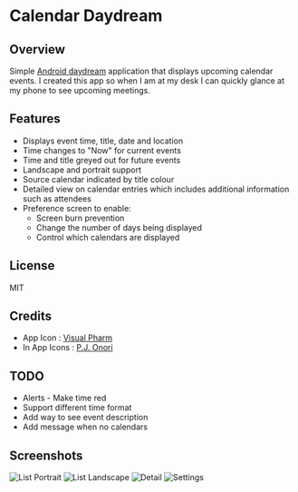 # Calendar Daydream

## Overview

Simple [Android daydream](http://developer.android.com/about/versions/android-4.2.html#Daydream) application that displays upcoming calendar events.  I created this app so when I am at my desk I can quickly glance at my phone to see upcoming meetings.

## Features

 * Displays event time, title, date and location
 * Time changes to "Now" for current events
 * Time and title greyed out for future events
 * Landscape and portrait support
 * Source calendar indicated by title colour
 * Detailed view on calendar entries which includes additional
   information such as attendees
 * Preference screen to enable:
   - Screen burn prevention
   - Change the number of days being displayed
   - Control which calendars are displayed

 
## License

MIT

## Credits

* App Icon : [Visual Pharm](http://www.visualpharm.com/)
* In App Icons : [P.J. Onori](http://somerandomdude.com/work/open-iconic/)

## TODO

 * Alerts - Make time red
 * Support different time format
 * Add way to see event description
 * Add message when no calendars


## Screenshots

![List Portrait](https://raw2.github.com/o-sam-o/CalendarDaydream/master/screenshots/list_portrait.png)
![List Landscape](https://raw2.github.com/o-sam-o/CalendarDaydream/master/screenshots/list_landscape.png)
![Detail](https://raw2.github.com/o-sam-o/CalendarDaydream/master/screenshots/detail.png)
![Settings](https://raw2.github.com/o-sam-o/CalendarDaydream/master/screenshots/settings.png)
